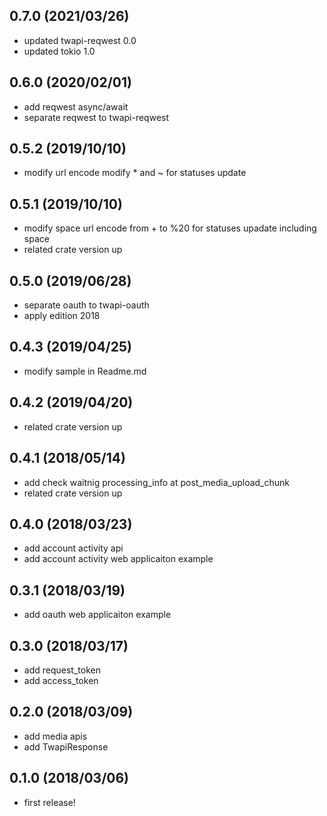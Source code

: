 ## 0.7.0 (2021/03/26)
- updated twapi-reqwest 0.0
- updated tokio 1.0

## 0.6.0 (2020/02/01)
- add reqwest async/await
- separate reqwest to twapi-reqwest

## 0.5.2 (2019/10/10)
- modify url encode modify * and ~ for statuses update

## 0.5.1 (2019/10/10)
- modify space url encode from + to %20 for statuses upadate including space
- related crate version up

## 0.5.0 (2019/06/28)
- separate oauth to twapi-oauth
- apply edition 2018

## 0.4.3 (2019/04/25)
- modify sample in Readme.md

## 0.4.2 (2019/04/20)
- related crate version up

## 0.4.1 (2018/05/14)
- add check waitnig processing_info at post_media_upload_chunk
- related crate version up

## 0.4.0 (2018/03/23)
- add account activity api
- add account activity web applicaiton example

## 0.3.1 (2018/03/19)
- add oauth web applicaiton example

## 0.3.0 (2018/03/17)
- add request_token
- add access_token

## 0.2.0 (2018/03/09)
- add media apis
- add TwapiResponse

## 0.1.0 (2018/03/06)
- first release!